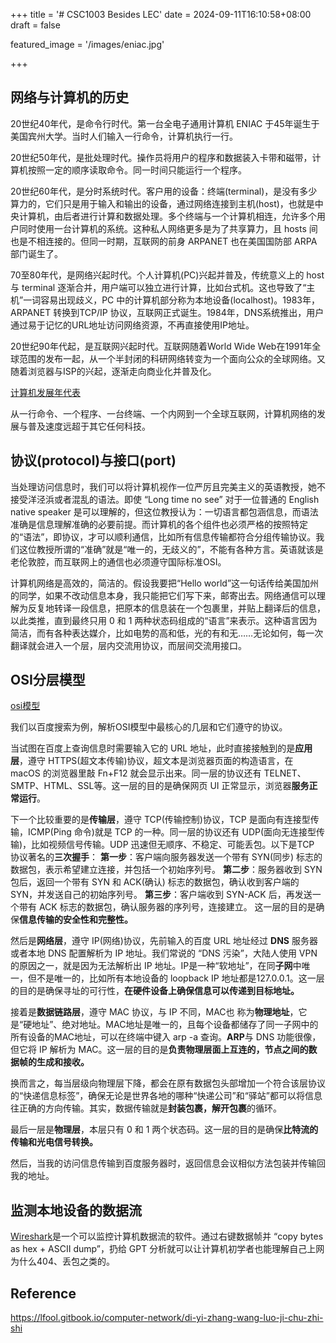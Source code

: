 +++
title = '# CSC1003 Besides LEC'
date = 2024-09-11T16:10:58+08:00
draft = false

featured_image = '/images/eniac.jpg'

+++



## 网络与计算机的历史

20世纪40年代，是命令行时代。第一台全电子通用计算机 ENIAC 于45年诞生于美国宾州大学。当时人们输入一行命令，计算机执行一行。

20世纪50年代，是批处理时代。操作员将用户的程序和数据装入卡带和磁带，计算机按照一定的顺序读取命令。同一时间只能运行一个程序。

20世纪60年代，是分时系统时代。客户用的设备：终端(terminal)，是没有多少算力的，它们只是用于输入和输出的设备，通过网络连接到主机(host)，也就是中央计算机，由后者进行计算和数据处理。多个终端与一个计算机相连，允许多个用户同时使用一台计算机的系统。这种私人网络更多是为了共享算力，且 hosts 间也是不相连接的。但同一时期，互联网的前身 ARPANET 也在美国国防部 ARPA 部门诞生了。

70至80年代，是网络兴起时代。个人计算机(PC)兴起并普及，传统意义上的 host 与 terminal 逐渐合并，用户端可以独立进行计算，比如台式机。这也导致了“主机”一词容易出现歧义，PC 中的计算机部分称为本地设备(localhost)。1983年，ARPANET 转换到TCP/IP 协议，互联网正式诞生。1984年，DNS系统推出，用户通过易于记忆的URL地址访问网络资源，不再直接使用IP地址。

20世纪90年代起，是互联网兴起时代。互联网随着World Wide Web在1991年全球范围的发布一起，从一个半封闭的科研网络转变为一个面向公众的全球网络。又随着浏览器与ISP的兴起，逐渐走向商业化并普及化。

[计算机发展年代表](https://postimg.cc/nXgWqP5R)

从一行命令、一个程序、一台终端、一个内网到一个全球互联网，计算机网络的发展与普及速度远超于其它任何科技。

## 协议(protocol)与接口(port)

当处理访问信息时，我们可以将计算机视作一位严厉且完美主义的英语教授，她不接受洋泾浜或者混乱的语法。即使 “Long time no see” 对于一位普通的 English native speaker 是可以理解的，但这位教授认为：一切语言都包涵信息，而语法准确是信息理解准确的必要前提。而计算机的各个组件也必须严格的按照特定的“语法”，即协议，才可以顺利通信，比如所有信息传输都符合分组传输协议。我们这位教授所谓的“准确”就是“唯一的，无歧义的”，不能有各种方言。英语就该是老伦敦腔，而互联网上的通信也必须遵守国际标准OSI。

计算机网络是高效的，简洁的。假设我要把“Hello world”这一句话传给美国加州的同学，如果不改动信息本身，我只能把它们写下来，邮寄出去。网络通信可以理解为反复地转译一段信息，把原本的信息装在一个包裹里，并贴上翻译后的信息，以此类推，直到最终只用 0 和 1 两种状态码组成的“语言”来表示。这种语言因为简洁，而有各种表达媒介，比如电势的高和低，光的有和无……无论如何，每一次翻译就会进入一个层，层内交流用协议，而层间交流用接口。

## OSI分层模型

[osi模型](https://postimg.cc/Jt0bWztX)

我们以百度搜索为例，解析OSI模型中最核心的几层和它们遵守的协议。

当试图在百度上查询信息时需要输入它的 URL 地址，此时直接接触到的是**应用层**，遵守 HTTPS(超文本传输)协议，超文本是浏览器页面的构造语言，在 macOS 的浏览器里敲 Fn+F12 就会显示出来。同一层的协议还有 TELNET、SMTP、HTML、SSL等。这一层的目的是确保网页 UI 正常显示，浏览器**服务正常运行**。

下一个比较重要的是**传输层**，遵守 TCP(传输控制)协议，TCP 是面向有连接型传输，ICMP(Ping 命令)就是 TCP 的一种。同一层的协议还有 UDP(面向无连接型传输)，比如视频信号传输。UDP 迅速但无顺序、不稳定、可能丢包。以下是TCP 协议著名的**三次握手**：
**第一步**：客户端向服务器发送一个带有 SYN(同步) 标志的数据包，表示希望建立连接，并包括一个初始序列号。
**第二步**：服务器收到 SYN 包后，返回一个带有 SYN 和 ACK(确认) 标志的数据包，确认收到客户端的 SYN，并发送自己的初始序列号。
**第三步**：客户端收到 SYN-ACK 后，再发送一个带有 ACK 标志的数据包，确认服务器的序列号，连接建立。
这一层的目的是确保**信息传输的安全性和完整性。**

然后是**网络层**，遵守 IP(网络)协议，先前输入的百度 URL 地址经过 **DNS** 服务器或者本地 DNS 配置解析为 IP 地址。我们常说的 “DNS 污染”，大陆人使用 VPN 的原因之一，就是因为无法解析出 IP 地址。IP是一种“软地址”，在同**子网**中唯一，但不是唯一的，比如所有本地设备的 loopback IP 地址都是127.0.0.1。这一层的目的是确保寻址的可行性，**在硬件设备上确保信息可以传递到目标地址。**

接着是**数据链路层**，遵守 MAC 协议，与 IP 不同，MAC也 称为**物理地址**，它是“硬地址”、绝对地址。MAC地址是唯一的，且每个设备都储存了同一子网中的所有设备的MAC地址，可以在终端中键入 arp -a 查询。**ARP**与 DNS 功能很像，但它将 IP 解析为 MAC。这一层的目的是**负责物理层面上互连的，节点之间的数据帧的生成和接收。**

换而言之，每当层级向物理层下降，都会在原有数据包头部增加一个符合该层协议的“快递信息标签”，确保无论是世界各地的哪种“快递公司”和“驿站”都可以将信息往正确的方向传输。其实，数据传输就是**封装包裹，解开包裹**的循环。

最后一层是**物理层**，本层只有 0 和 1 两个状态码。这一层的目的是确保**比特流的传输和光电信号转换。**

然后，当我的访问信息传输到百度服务器时，返回信息会议相似方法包装并传输回我的地址。

## 监测本地设备的数据流

[Wireshark](https://www.wireshark.org/)是一个可以监控计算机数据流的软件。通过右键数据帧并 “copy bytes as hex + ASCII dump”，扔给 GPT 分析就可以让计算机初学者也能理解自己上网为什么404、丢包之类的。


## Reference

https://lfool.gitbook.io/computer-network/di-yi-zhang-wang-luo-ji-chu-zhi-shi

